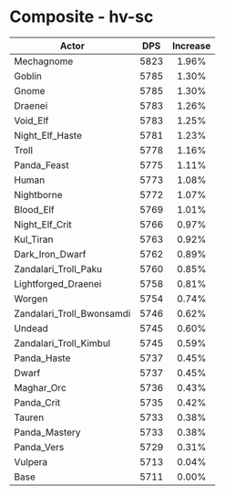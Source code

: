 # Composite - hv-sc
| Actor | DPS | Increase |
|---|:---:|:---:|
|Mechagnome|5823|1.96%|
|Goblin|5785|1.30%|
|Gnome|5785|1.30%|
|Draenei|5783|1.26%|
|Void_Elf|5783|1.25%|
|Night_Elf_Haste|5781|1.23%|
|Troll|5778|1.16%|
|Panda_Feast|5775|1.11%|
|Human|5773|1.08%|
|Nightborne|5772|1.07%|
|Blood_Elf|5769|1.01%|
|Night_Elf_Crit|5766|0.97%|
|Kul_Tiran|5763|0.92%|
|Dark_Iron_Dwarf|5762|0.89%|
|Zandalari_Troll_Paku|5760|0.85%|
|Lightforged_Draenei|5758|0.81%|
|Worgen|5754|0.74%|
|Zandalari_Troll_Bwonsamdi|5746|0.62%|
|Undead|5745|0.60%|
|Zandalari_Troll_Kimbul|5745|0.59%|
|Panda_Haste|5737|0.45%|
|Dwarf|5737|0.45%|
|Maghar_Orc|5736|0.43%|
|Panda_Crit|5735|0.42%|
|Tauren|5733|0.38%|
|Panda_Mastery|5733|0.38%|
|Panda_Vers|5729|0.31%|
|Vulpera|5713|0.04%|
|Base|5711|0.00%|
